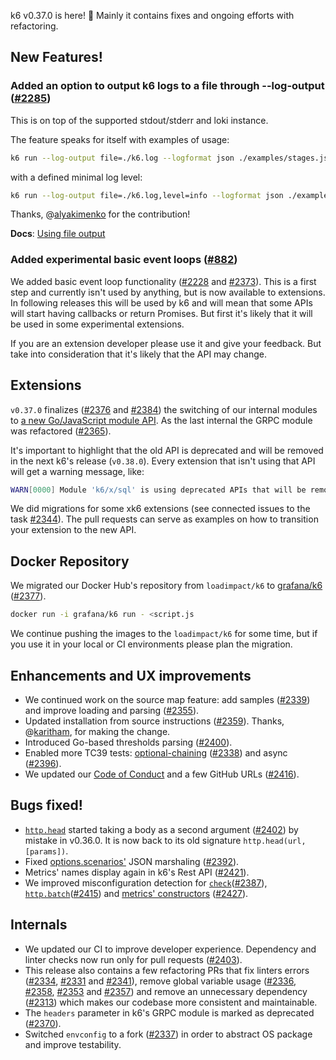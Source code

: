 k6 v0.37.0 is here! 🎉 Mainly it contains fixes and ongoing efforts with refactoring.

## New Features!

### Added an option to output k6 logs to a file through --log-output ([#2285](https://github.com/grafana/k6/pull/2285))

This is on top of the supported stdout/stderr and loki instance.

The feature speaks for itself with examples of usage:

```sh
k6 run --log-output file=./k6.log --logformat json ./examples/stages.js
```

with a defined minimal log level:

```sh
k6 run --log-output file=./k6.log,level=info --logformat json ./examples/stages.js
```

Thanks, @[alyakimenko](https://github.com/alyakimenko) for the contribution!

**Docs**: [Using file output](https://k6.io/docs/using-k6/options/#file)

### Added experimental basic event loops ([#882](https://github.com/grafana/k6/issues/882))

We added basic event loop functionality ([#2228](https://github.com/grafana/k6/pull/2228) and [#2373](https://github.com/grafana/k6/pull/2373)). This is a first step and currently isn't used by anything, but is now available to extensions. In following releases this will be used by k6 and will mean that some APIs will start having callbacks or return Promises. But first it's likely that it will be used in some experimental extensions.

If you are an extension developer please use it and give your feedback. But take into consideration that it's likely that the API may change.

## Extensions

`v0.37.0` finalizes ([#2376](https://github.com/grafana/k6/pull/2376) and [#2384](https://github.com/grafana/k6/pull/2384)) the switching of our internal modules to [a new Go/JavaScript module API](https://k6.io/docs/extensions/guides/create-an-extension/#advanced-javascript-extension). As the last internal the GRPC module was refactored ([#2365](https://github.com/grafana/k6/pull/2365)).

It's important to highlight that the old API is deprecated and will be removed in the next k6's release (`v0.38.0`). Every extension that isn't using that API will get a warning message, like:

```sh
WARN[0000] Module 'k6/x/sql' is using deprecated APIs that will be removed in k6 v0.38.0, for more details on how to update it see https://k6.io/docs/extensions/guides/create-an-extension/#advanced-javascript-extension
```

We did migrations for some xk6 extensions (see connected issues to the task [#2344](https://github.com/grafana/k6/issues/2344)). The pull requests can serve as examples on how to transition your extension to the new API.

## Docker Repository

We migrated our Docker Hub's repository from `loadimpact/k6` to [grafana/k6](https://hub.docker.com/r/grafana/k6) ([#2377](https://github.com/grafana/k6/pull/2377)).

```sh
docker run -i grafana/k6 run - <script.js
```

We continue pushing the images to the `loadimpact/k6` for some time, but if you use it in your local or CI environments please plan the migration.

## Enhancements and UX improvements

- We continued work on the source map feature: add samples ([#2339](https://github.com/grafana/k6/pull/2339)) and improve loading and parsing ([#2355](https://github.com/grafana/k6/pull/2355)).
- Updated installation from source instructions ([#2359](https://github.com/grafana/k6/pull/2359)). Thanks, @[karitham](https://github.com/Karitham), for making the change.
- Introduced Go-based thresholds parsing ([#2400](https://github.com/grafana/k6/pull/2400)).
- Enabled more TC39 tests: [optional-chaining](https://developer.mozilla.org/en-US/docs/Web/JavaScript/Reference/Operators/Optional_chaining) ([#2338](https://github.com/grafana/k6/pull/2338)) and async ([#2396](https://github.com/grafana/k6/pull/2396)).
- We updated our [Code of Conduct](https://github.com/grafana/k6/blob/master/CODE_OF_CONDUCT.md) and a few GitHub URLs ([#2416](https://github.com/grafana/k6/pull/2416)).

## Bugs fixed!

- [`http.head`](https://k6.io/docs/javascript-api/k6-http/head-url-params/) started taking a body as a second argument ([#2402](https://github.com/grafana/k6/pull/2402)) by mistake in v0.36.0. It is now back to its old signature `http.head(url, [params])`.
- Fixed [options.scenarios'](https://k6.io/docs/using-k6/options/#scenarios) JSON marshaling ([#2392](https://github.com/grafana/k6/pull/2392)).
- Metrics' names display again in k6's Rest API ([#2421](https://github.com/grafana/k6/pull/2421)).
- We improved misconfiguration detection for [`check`](https://k6.io/docs/javascript-api/k6/check-val-sets-tags)([#2387](https://github.com/grafana/k6/pull/2387)), [`http.batch`](https://k6.io/docs/javascript-api/k6-http/batch-requests)([#2415](https://github.com/grafana/k6/pull/2415)) and [metrics' constructors](https://k6.io/docs/javascript-api/k6-metrics/) ([#2427](https://github.com/grafana/k6/pull/2427)).

## Internals

- We updated our CI to improve developer experience. Dependency and linter checks now run only for pull requests ([#2403](https://github.com/grafana/k6/pull/2403)).
- This release also contains a few refactoring PRs that fix linters errors ([#2334](https://github.com/grafana/k6/pull/2334), [#2331](https://github.com/grafana/k6/pull/2331) and [#2341](https://github.com/grafana/k6/pull/2341)), remove global variable usage ([#2336](https://github.com/grafana/k6/pull/2336), [#2358](https://github.com/grafana/k6/pull/2358), [#2353](https://github.com/grafana/k6/pull/2353) and [#2357](https://github.com/grafana/k6/pull/2357)) and remove an unnecessary dependency ([#2313](https://github.com/grafana/k6/pull/2313)) which makes our codebase more consistent and maintainable.
- The `headers` parameter in k6's GRPC module is marked as deprecated ([#2370](https://github.com/grafana/k6/pull/2370)).
- Switched `envconfig` to a fork ([#2337](https://github.com/grafana/k6/pull/2337)) in order to abstract OS package and improve testability.
